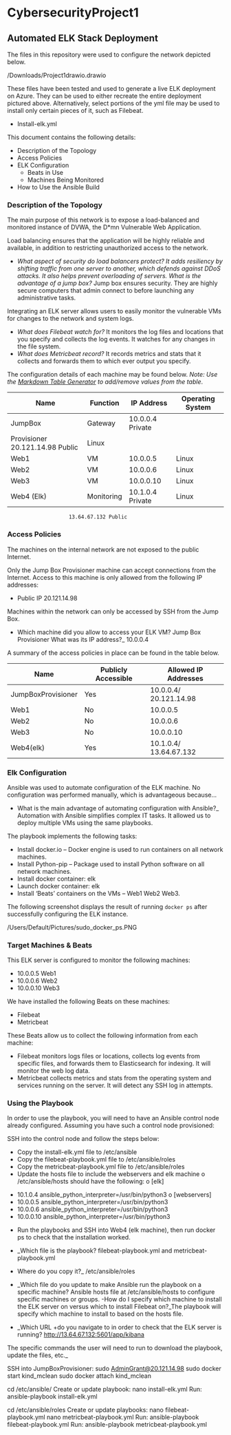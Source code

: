 # CybersecurityProject1
## Automated ELK Stack Deployment

The files in this repository were used to configure the network depicted below.

/Downloads/Project1drawio.drawio

These files have been tested and used to generate a live ELK deployment on Azure. They can be used to either recreate the entire deployment pictured above. Alternatively, select portions of the yml file may be used to install only certain pieces of it, such as Filebeat.

  - Install-elk.yml

This document contains the following details:
- Description of the Topology
- Access Policies
- ELK Configuration
  - Beats in Use
  - Machines Being Monitored
- How to Use the Ansible Build


### Description of the Topology

The main purpose of this network is to expose a load-balanced and monitored instance of DVWA, the D*mn Vulnerable Web Application.

Load balancing ensures that the application will be highly reliable and available, in addition to restricting unauthorized access to the network.
- _What aspect of security do load balancers protect? It adds resiliency by shifting traffic from one server to another, which defends against DDoS attacks. It also helps prevent overloading of servers. What is the advantage of a jump box?_ Jump box ensures security. They are highly secure computers that admin connect to before launching any administrative tasks.

Integrating an ELK server allows users to easily monitor the vulnerable VMs for changes to the network and system logs.
- _What does Filebeat watch for?_ It monitors the log files and locations that you specify and collects the log events. It watches for any changes in the file system.
- _What does Metricbeat record?_ It records metrics and stats that it collects and forwards them to which ever output you specify.

The configuration details of each machine may be found below.
_Note: Use the [Markdown Table Generator](http://www.tablesgenerator.com/markdown_tables) to add/remove values from the table_.





| Name     | Function | IP Address         | Operating System |
|----------|----------|--------------------|------------------|
| JumpBox  | Gateway  | 10.0.0.4 Private
 Provisioner             20.121.14.98 Public| Linux            |
| Web1      |  VM      | 10.0.0.5           | Linux            |
| Web2      |  VM      | 10.0.0.6           | Linux            |
| Web3      |  VM      | 10.0.0.10          | Linux            |
| Web4 (Elk)|Monitoring| 10.1.0.4 Private   | Linux            |
                        13.64.67.132 Public


### Access Policies

The machines on the internal network are not exposed to the public Internet. 

Only the Jump Box Provisioner machine can accept connections from the Internet. Access to this machine is only allowed from the following IP addresses:
- Public IP 20.121.14.98

Machines within the network can only be accessed by SSH from the Jump Box.
-  Which machine did you allow to access your ELK VM?  Jump Box Provisioner What was its IP address?_ 10.0.0.4

A summary of the access policies in place can be found in the table below.

| Name               | Publicly Accessible | Allowed IP Addresses |
|--------------------|---------------------|-------------------------|
| JumpBoxProvisioner | Yes                 | 10.0.0.4/ 20.121.14.98  |
| Web1               | No                  | 10.0.0.5                |
| Web2               | No                  | 10.0.0.6                |
| Web3               | No                  | 10.0.0.10               |
| Web4(elk)          | Yes                 | 10.1.0.4/ 13.64.67.132  | 

### Elk Configuration

Ansible was used to automate configuration of the ELK machine. No configuration was performed manually, which is advantageous because...
- What is the main advantage of automating configuration with Ansible?_ Automation with Ansible simplifies complex IT tasks. It allowed us to deploy multiple VMs using the same playbooks.

The playbook implements the following tasks:
- Install docker.io – Docker engine is used to run containers on all   network machines.
- Install Python-pip – Package used to install Python software on all network machines.
- Install docker container: elk
- Launch docker container: elk
- Install ‘Beats’ containers on the VMs – Web1 Web2 Web3.


The following screenshot displays the result of running `docker ps` after successfully configuring the ELK instance.

/Users/Default/Pictures/sudo_docker_ps.PNG

### Target Machines & Beats
This ELK server is configured to monitor the following machines:
- 10.0.0.5  Web1
- 10.0.0.6  Web2
- 10.0.0.10 Web3

We have installed the following Beats on these machines:
- Filebeat
- Metricbeat

These Beats allow us to collect the following information from each machine:
- Filebeat monitors logs files or locations, collects log events from specific files, and forwards them to Elasticsearch for indexing. It will monitor the web log data. 
- Metricbeat collects metrics and stats from the operating system and services running on the server. It will detect any SSH log in attempts.
 
### Using the Playbook
In order to use the playbook, you will need to have an Ansible control node already configured. Assuming you have such a control node provisioned: 

SSH into the control node and follow the steps below:
- Copy the install-elk.yml file to /etc/ansible
- Copy the filebeat-playbook.yml file to /etc/ansible/roles
- Copy the metricbeat-playbook.yml file to /etc/ansible/roles
- Update the hosts file to include the webservers and elk machine
o /etc/ansible/hosts should have the following:
o [elk]
* 10.1.0.4 ansible_python_interpreter=/usr/bin/python3
o [webservers]
* 10.0.0.5 ansible_python_interpreter=/usr/bin/python3
* 10.0.0.6 ansible_python_interpreter=/usr/bin/python3
* 10.0.0.10 ansible_python_interpreter=/usr/bin/python3

- Run the playbooks and SSH into Web4 (elk machine), then run docker ps to check that the installation worked.



- _Which file is the playbook? filebeat-playbook.yml and metricbeat-playbook.yml  
- Where do you copy it?_ /etc/ansible/roles 
- _Which file do you update to make Ansible run the playbook on a specific machine? Ansible hosts file at /etc/ansible/hosts to configure specific machines or groups. 
-How do I specify which machine to install the ELK server on versus which to install Filebeat on?_The playbook will specify which machine to install to based on the hosts file.
- _Which URL +do you navigate to in order to check that the ELK server is running? http://13.64.67.132:5601/app/kibana

The specific commands the user will need to run to download the playbook, update the files, etc._

SSH into JumpBoxProvisioner: sudo AdminGrant@20.121.14.98
sudo docker start kind_mclean
sudo docker attach kind_mclean

cd /etc/ansible/
Create or update playbook: nano install-elk.yml
Run: ansible-playbook install-elk.yml

cd /etc/ansible/roles
Create or update playbooks: nano filebeat-playbook.yml   nano metricbeat-playbook.yml
Run: ansible-playbook filebeat-playbook.yml
Run: ansible-playbook metricbeat-playbook.yml
